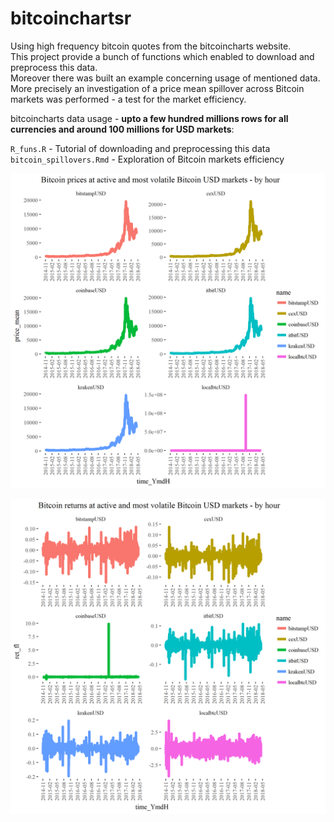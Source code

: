 # bitcoinchartsr

Using high frequency bitcoin quotes from the bitcoincharts website.  
This project provide a bunch of functions which enabled to download and preprocess this data.  
Moreover there was built an example concerning usage of mentioned data.  
More precisely an investigation of a price mean spillover across Bitcoin markets was performed - a test for the market efficiency. 

bitcoincharts data usage - **upto a few hundred millions rows for all currencies and around 100 millions for USD markets**:

`R_funs.R` - Tutorial of downloading and preprocessing this data   
`bitcoin_spillovers.Rmd` - Exploration of Bitcoin markets efficiency

![Bitcoin prices](./png/Prices_USD.png)

![Bitcoin returns](./png/Returns_USD.png)